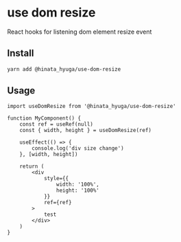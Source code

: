 # use dom resize

React hooks for listening dom element resize event

## Install

```bash
yarn add @hinata_hyuga/use-dom-resize
```

## Usage

```tsx
import useDomResize from '@hinata_hyuga/use-dom-resize'

function MyComponent() {
    const ref = useRef(null)
    const { width, height } = useDomResize(ref)

    useEffect(() => {
        console.log('div size change')
    }, [width, height])

    return (
        <div 
            style={{
                width: '100%', 
                height: '100%'
            }}
            ref={ref}
        >
            test
        </div>
    )
}
```